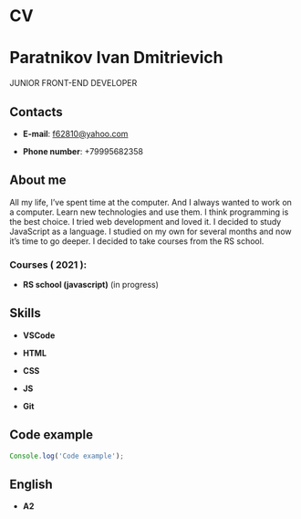 # CV #  
# Paratnikov Ivan Dmitrievich #  

JUNIOR FRONT-END DEVELOPER

## Contacts

-  **E-mail**: f62810@yahoo.com 

-  **Phone number**: +79995682358

## About me

All my life, I’ve spent time at the computer. And I always wanted to work on a computer. Learn new technologies and use them. I think programming is the best choice. I tried web development and loved it. I decided to study JavaScript as a language. I studied on my own for several months and now it’s time to go deeper. I decided to take courses from the RS school.
### Courses ( 2021 ):



-  **RS school (javascript)** (in progress)

## Skills

-  **VSCode**

-  **HTML**

-  **CSS**

-  **JS**

-  **Git**

## Code example

```javascript
Console.log('Code example');
```

## English

- **A2** 